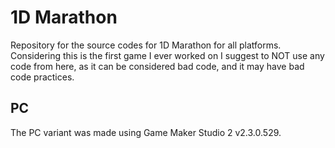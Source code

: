 # 1D Marathon
Repository for the source codes for 1D Marathon for all platforms.
Considering this is the first game I ever worked on I suggest to NOT use any code from here, as it can be considered bad code, and it may have bad code practices.
## PC
The PC variant was made using Game Maker Studio 2 v2.3.0.529.
